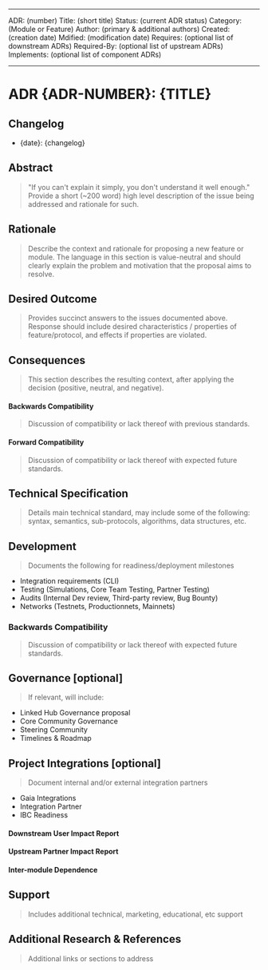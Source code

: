 <!--
order: false
-->

***

ADR: (number) Title: (short title) Status: (current ADR status) Category:
(Module or Feature) Author: (primary & additional authors) Created: (creation
date) Mdified: (modification date) Requires: (optional list of downstream ADRs)
Required-By: (optional list of upstream ADRs) Implements: (optional list of
component ADRs)

***

# ADR {ADR-NUMBER}: {TITLE}

## Changelog

*   {date}: {changelog}

## Abstract

> "If you can't explain it simply, you don't understand it well enough." Provide
> a short (~200 word) high level description of the issue being addressed and
> rationale for such.

## Rationale

> Describe the context and rationale for proposing a new feature or module. The
> language in this section is value-neutral and should clearly explain the
> problem and motivation that the proposal aims to resolve.

## Desired Outcome

> Provides succinct answers to the issues documented above. Response should
> include desired characteristics / properties of feature/protocol, and effects
> if properties are violated.

## Consequences

> This section describes the resulting context, after applying the decision
> (positive, neutral, and negative).

#### Backwards Compatibility

> Discussion of compatibility or lack thereof with previous standards.

#### Forward Compatibility

> Discussion of compatibility or lack thereof with expected future standards.

## Technical Specification

> Details main technical standard, may include some of the following: syntax,
> semantics, sub-protocols, algorithms, data structures, etc.

## Development

> Documents the following for readiness/deployment milestones

*   Integration requirements (CLI)
*   Testing (Simulations, Core Team Testing, Partner Testing)
*   Audits (Internal Dev review, Third-party review, Bug Bounty)
*   Networks (Testnets, Productionnets, Mainnets)

### Backwards Compatibility

> Discussion of compatibility or lack thereof with expected future standards.

## Governance \[optional]

> If relevant, will include:

*   Linked Hub Governance proposal
*   Core Community Governance
*   Steering Community
*   Timelines & Roadmap

## Project Integrations \[optional]

> Document internal and/or external integration partners

*   Gaia Integrations
*   Integration Partner
*   IBC Readiness

#### Downstream User Impact Report

#### Upstream Partner Impact Report

#### Inter-module Dependence

## Support

> Includes additional technical, marketing, educational, etc support

## Additional Research & References

> Additional links or sections to address

